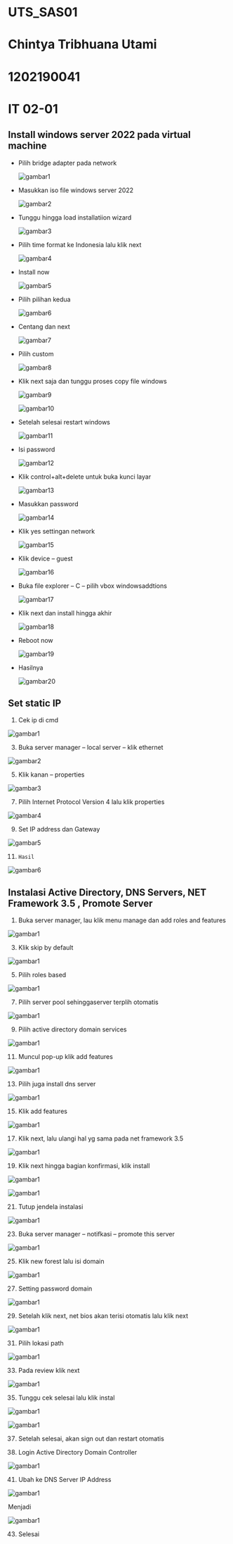 # UTS_SAS01
# Chintya Tribhuana Utami
# 1202190041
# IT 02-01

## Install windows server 2022 pada virtual machine 


- Pilih bridge adapter pada network
 
  ![gambar1](https://github.com/chintyatribhuanau/UTS_SAS01/blob/main/asset/1.png)
  
- Masukkan iso file windows server 2022

  ![gambar2](https://github.com/chintyatribhuanau/UTS_SAS01/blob/main/asset/2.png)

- Tunggu hingga load installatiion wizard

  ![gambar3](https://github.com/chintyatribhuanau/UTS_SAS01/blob/main/asset/3.png)
  
- Pilih time format ke Indonesia lalu klik next

  ![gambar4](https://github.com/chintyatribhuanau/UTS_SAS01/blob/main/asset/4.png)

- Install now
  
  ![gambar5](https://github.com/chintyatribhuanau/UTS_SAS01/blob/main/asset/5.png)
  
- Pilih pilihan kedua

  ![gambar6](https://github.com/chintyatribhuanau/UTS_SAS01/blob/main/asset/6.png)
  
- Centang dan next

  ![gambar7](https://github.com/chintyatribhuanau/UTS_SAS01/blob/main/asset/7.png)
  
- Pilih custom

  ![gambar8](https://github.com/chintyatribhuanau/UTS_SAS01/blob/main/asset/8.png)
  
- Klik next saja dan tunggu proses copy file windows

  ![gambar9](https://github.com/chintyatribhuanau/UTS_SAS01/blob/main/asset/9.png)
  
  
  ![gambar10](https://github.com/chintyatribhuanau/UTS_SAS01/blob/main/asset/10.png)
  
- Setelah selesai restart windows

  ![gambar11](https://github.com/chintyatribhuanau/UTS_SAS01/blob/main/asset/11.png)
  
- Isi password

  ![gambar12](https://github.com/chintyatribhuanau/UTS_SAS01/blob/main/asset/12.png)
  
- Klik control+alt+delete untuk buka kunci layar

  ![gambar13](https://github.com/chintyatribhuanau/UTS_SAS01/blob/main/asset/13.png)
  
- Masukkan password

  ![gambar14](https://github.com/chintyatribhuanau/UTS_SAS01/blob/main/asset/15.png)
  
- Klik yes settingan network

  ![gambar15](https://github.com/chintyatribhuanau/UTS_SAS01/blob/main/asset/17.png)
  
- Klik device – guest

  ![gambar16](https://github.com/chintyatribhuanau/UTS_SAS01/blob/main/asset/18.png)
  
- Buka file explorer – C – pilih vbox windowsaddtions

  ![gambar17](https://github.com/chintyatribhuanau/UTS_SAS01/blob/main/asset/19.png)
  
- Klik next dan install hingga akhir

  ![gambar18](https://github.com/chintyatribhuanau/UTS_SAS01/blob/main/asset/20.png)
  
- Reboot now

  ![gambar19](https://github.com/chintyatribhuanau/UTS_SAS01/blob/main/asset/21.png)
  
- Hasilnya

  ![gambar20](https://github.com/chintyatribhuanau/UTS_SAS01/blob/main/asset/22.png)
  
## Set static IP

1.	Cek ip di cmd

   ![gambar1](https://github.com/chintyatribhuanau/UTS_SAS01/blob/main/asset/ip/1.png)
   
3.	Buka server manager – local server – klik ethernet

   ![gambar2](https://github.com/chintyatribhuanau/UTS_SAS01/blob/main/asset/ip/2.png)
   
5.	Klik kanan – properties

   ![gambar3](https://github.com/chintyatribhuanau/UTS_SAS01/blob/main/asset/ip/3.png)
   
7.	Pilih Internet Protocol Version 4 lalu klik properties

   ![gambar4](https://github.com/chintyatribhuanau/UTS_SAS01/blob/main/asset/ip/4.png)
   
9.	Set IP address dan Gateway

   ![gambar5](https://github.com/chintyatribhuanau/UTS_SAS01/blob/main/asset/ip/5.png)
   
11. 	Hasil

   ![gambar6](https://github.com/chintyatribhuanau/UTS_SAS01/blob/main/asset/ip/6.png)
   
## Instalasi Active Directory, DNS Servers, NET Framework 3.5 , Promote Server

1.	Buka server manager, lau klik menu manage dan add roles and features
   
   ![gambar1](https://github.com/chintyatribhuanau/UTS_SAS01/blob/main/asset/ip/7.png)
   
3.	Klik skip by default

   ![gambar1](https://github.com/chintyatribhuanau/UTS_SAS01/blob/main/asset/ip/8.png)
   
5.	Pilih roles based

   ![gambar1](https://github.com/chintyatribhuanau/UTS_SAS01/blob/main/asset/ip/9.png)
   
7.	Pilih server pool sehinggaserver terplih otomatis

   ![gambar1](https://github.com/chintyatribhuanau/UTS_SAS01/blob/main/asset/ip/10.png)
   
9.	Pilih active directory domain services

   ![gambar1](https://github.com/chintyatribhuanau/UTS_SAS01/blob/main/asset/ip/11.png)
   
11.	Muncul pop-up klik add features

   ![gambar1](https://github.com/chintyatribhuanau/UTS_SAS01/blob/main/asset/ip/12.png)
   
13.	Pilih juga install dns server

   ![gambar1](https://github.com/chintyatribhuanau/UTS_SAS01/blob/main/asset/ip/13.png)
   
15.	Klik add features

   ![gambar1](https://github.com/chintyatribhuanau/UTS_SAS01/blob/main/asset/ip/14.png)
   
17.	Klik next, lalu ulangi hal yg sama pada net framework 3.5

   ![gambar1](https://github.com/chintyatribhuanau/UTS_SAS01/blob/main/asset/ip/15.png)
   
19.	Klik next hingga bagian konfirmasi, klik install

   ![gambar1](https://github.com/chintyatribhuanau/UTS_SAS01/blob/main/asset/ip/16.png)
   
   ![gambar1](https://github.com/chintyatribhuanau/UTS_SAS01/blob/main/asset/ip/17.png)
   
21.	Tutup jendela instalasi

   ![gambar1](https://github.com/chintyatribhuanau/UTS_SAS01/blob/main/asset/ip/18.png)
   
23.	Buka server manager – notifkasi – promote this server

   ![gambar1](https://github.com/chintyatribhuanau/UTS_SAS01/blob/main/asset/ip/19.png)
   
25.	Klik new forest lalu isi domain

   ![gambar1](https://github.com/chintyatribhuanau/UTS_SAS01/blob/main/asset/ip/20.png)
   
27.	Setting password domain 

   ![gambar1](https://github.com/chintyatribhuanau/UTS_SAS01/blob/main/asset/ip/21.png)
   
29.	Setelah klik next, net bios akan terisi otomatis lalu klik next

   ![gambar1](https://github.com/chintyatribhuanau/UTS_SAS01/blob/main/asset/ip/22.png)
   
31.	Pilih lokasi path

   ![gambar1](https://github.com/chintyatribhuanau/UTS_SAS01/blob/main/asset/ip/23.png)
   
33.	Pada review klik next

   ![gambar1](https://github.com/chintyatribhuanau/UTS_SAS01/blob/main/asset/ip/24.png)
   
35.	Tunggu cek selesai lalu klik instal

   ![gambar1](https://github.com/chintyatribhuanau/UTS_SAS01/blob/main/asset/ip/25.png)
   
   ![gambar1](https://github.com/chintyatribhuanau/UTS_SAS01/blob/main/asset/ip/26.png)
   
37.	Setelah selesai, akan sign out dan restart otomatis
   
39.	Login Active Directory Domain Controller

   ![gambar1](https://github.com/chintyatribhuanau/UTS_SAS01/blob/main/asset/ip/27.png)
   
41.	Ubah ke DNS Server IP Address

   ![gambar1](https://github.com/chintyatribhuanau/UTS_SAS01/blob/main/asset/ip/28.png)
   
   Menjadi
   
   ![gambar1](https://github.com/chintyatribhuanau/UTS_SAS01/blob/main/asset/ip/29.png)
   
43.	Selesai
